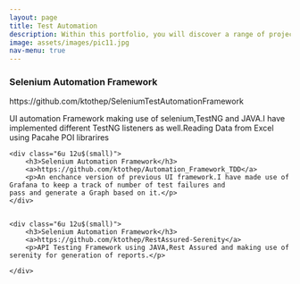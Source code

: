 ```yaml
---
layout: page
title: Test Automation
description: Within this portfolio, you will discover a range of projects dedicated to revolutionizing software testing through automation. With a meticulous focus on quality assurance, I have developed innovative frameworks and methodologies that streamline testing processes, minimize human error, and accelerate delivery timelines
image: assets/images/pic11.jpg
nav-menu: true
---
```


<div class="row">
	<div class="6u 12u$(small)">
		<h3>Selenium Automation Framework</h3>
		<a>https://github.com/ktothep/SeleniumTestAutomationFramework</a>
		<p>UI automation Framework making use of selenium,TestNG and JAVA.I have implemented different TestNG listeners
		as well.Reading Data from Excel using Pacahe POI librarires</p>
	</div>	
	
	
	

	<div class="6u 12u$(small)">
		<h3>Selenium Automation Framework</h3>
		<a>https://github.com/ktothep/Automation_Framework_TDD</a>
		<p>An enchance version of previous UI framework.I have made use of Grafana to keep a track of number of test failures and                      pass and generate a Graph based on it.</p>
	</div>	
	
	
	<div class="6u 12u$(small)">
		<h3>Selenium Automation Framework</h3>
		<a>https://github.com/ktothep/RestAssured-Serenity</a>
		<p>API Testing Framework using JAVA,Rest Assured and making use of serenity for generation of reports.</p>
		
	</div>
	
	
</div>
